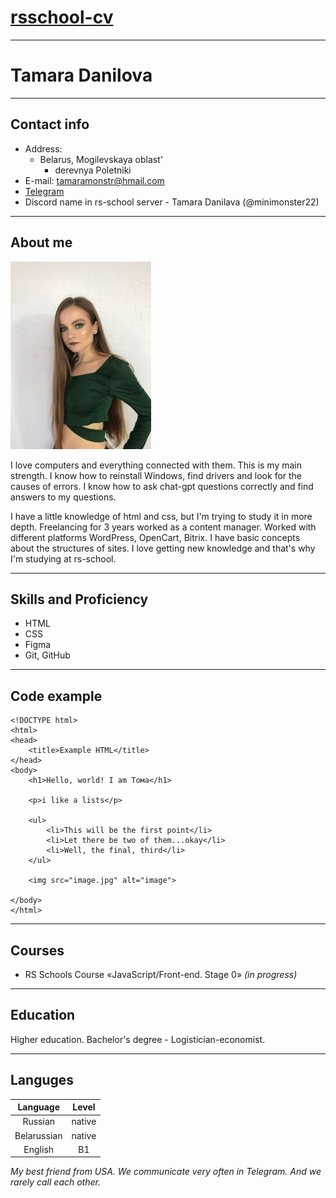 # [rsschool-cv](https://minimonster22.github.io/rsschool-cv/cv)

***

# **Tamara Danilova**

***

## **Contact info**
* Address:
    -  Belarus, Mogilevskaya oblast'
        + derevnya Poletniki
* E-mail: tamaramonstr@hmail.com
* [Telegram](https://t.me/minimonster22 "@minimonster22")
* Discord name in rs-school server - Tamara Danilava (@minimonster22)

***

## **About me**
![photo_2022-09-30_16-25-572.jpg](assets%2Fimg%2Fphoto_2022-09-30_16-25-572.jpg)

I love computers and everything connected with them. This is my main strength. I know how to reinstall Windows, find drivers and look for the causes of errors. I know how to ask chat-gpt questions correctly and find answers to my questions.

I have a little knowledge of html and css, but I'm trying to study it in more depth. Freelancing for 3 years worked as a content manager. Worked with different platforms WordPress, OpenCart, Bitrix. I have basic concepts about the structures of sites. I love getting new knowledge and that's why I'm studying at rs-school.

***

## **Skills and Proficiency**
* HTML
* CSS
* Figma
* Git, GitHub

***

## **Code example**

```
<!DOCTYPE html>
<html>
<head>
    <title>Example HTML</title>
</head>
<body>
    <h1>Hello, world! I am Тома</h1>
    
    <p>i like a lists</p>
    
    <ul>
        <li>This will be the first point</li>
        <li>Let there be two of them...okay</li>
        <li>Well, the final, third</li>
    </ul>
    
    <img src="image.jpg" alt="image">
    
</body>
</html> 
```

***


## **Courses**
* RS Schools Course «JavaScript/Front-end. Stage 0» *(in progress)*

***

## **Education**
Higher education. Bachelor's degree - Logistician-economist.

***

## **Languges**

| Language     | Level  |
| :----------: | :----: |
| Russian      | native |
| Belarussian  | native |
| English      | B1     |


*My best friend from USA. We communicate very often in Telegram. And we rarely call each other.*